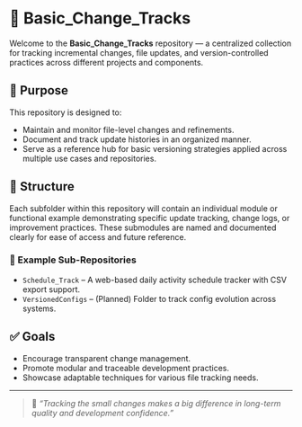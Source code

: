 # 🔄 Basic_Change_Tracks

Welcome to the **Basic_Change_Tracks** repository — a centralized collection for tracking incremental changes, file updates, and version-controlled practices across different projects and components.

## 📌 Purpose

This repository is designed to:

- Maintain and monitor file-level changes and refinements.
- Document and track update histories in an organized manner.
- Serve as a reference hub for basic versioning strategies applied across multiple use cases and repositories.

## 🧩 Structure

Each subfolder within this repository will contain an individual module or functional example demonstrating specific update tracking, change logs, or improvement practices. These submodules are named and documented clearly for ease of access and future reference.

### 📂 Example Sub-Repositories
- `Schedule_Track` – A web-based daily activity schedule tracker with CSV export support.
- `VersionedConfigs` – (Planned) Folder to track config evolution across systems.

## ✅ Goals

- Encourage transparent change management.
- Promote modular and traceable development practices.
- Showcase adaptable techniques for various file tracking needs.

---

> 🔧 *“Tracking the small changes makes a big difference in long-term quality and development confidence.”*
